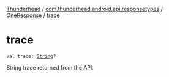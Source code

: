 [Thunderhead](../../index.md) / [com.thunderhead.android.api.responsetypes](../index.md) / [OneResponse](index.md) / [trace](./trace.md)

# trace

`val trace: `[`String`](https://kotlinlang.org/api/latest/jvm/stdlib/kotlin/-string/index.html)`?`

String trace returned from the API.

